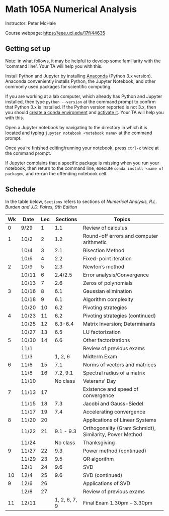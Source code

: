 # Math 105A Numerical Analysis 

Instructor: Peter McHale 

Course webpage: https://eee.uci.edu/17f/44635

## Getting set up 

<script src="https://gist.github.com/petermchale/f5a147e65cc210dd903813e181ff11f3.js"></script>

Note: in what follows, it may be helpful to develop some familiarity with the 'command line'. 
Your TA will help you with this. 

Install Python and Jupyter by installing 
[Anaconda](https://www.continuum.io/downloads) (Python 3.x version).
 Anaconda conveniently installs Python, the Jupyter Notebook, and other commonly used packages for scientific computing.

If you are working at a lab computer, which already has Python and Jupyter installed, then 
type `python --version` at the command prompt to confirm that Python 3.x is installed.
If the Python version reported is not 3.x, then you should [create a conda environment](https://conda.io/docs/user-guide/tasks/manage-environments.html#creating-an-environment-with-commands) and [activate it](https://conda.io/docs/user-guide/tasks/manage-environments.html#activating-an-environment).
Your TA will help you with this. 

Open a Jupyter notebook by navigating to the directory in which it is located 
and typing `jupyter notebook <notebook name>` at the 
command prompt. 

Once you’re finished editing/running your notebook, press `ctrl-c`
twice at the command prompt.

If Jupyter complains that a specific package is missing when you 
run your notebook, then return to the command line, execute 
`conda install <name of package>`, and re-run the offending notebook cell. 


## Schedule
In the table below, `Sections` refers to sections of *Numerical Analysis, R.L. Burden and J.D. Faires, 9th Edition*

|Wk|Date|Lec|Sections|Topics
|---|---|---|---|---
|0|9/29|1|1.1|Review of calculus
|1|10/2|2|1.2|Round-off errors and computer arithmetic
||10/4|3|2.1|Bisection Method
||10/6|4|2.2|Fixed-point iteration
|2|10/9|5|2.3|Newton’s method
||10/11|6|2.4/2.5|Error analysis/Convergence
||10/13|7|2.6|Zeros of polynomials
|3|10/16|8|6.1|Gaussian elimination
||10/18|9|6.1|Algorithm complexity
||10/20|10|6.2|Pivoting strategies
|4|10/23|11|6.2|Pivoting strategies (continued)
||10/25|12|6.3-6.4|Matrix Inversion; Determinants
||10/27|13|6.5|LU factorization
|5|10/30|14|6.6|Other factorizations
||11/1|||Review of previous exams
||11/3||1, 2, 6|Midterm Exam
|6|11/6|15|7.1|Norms of vectors and matrices
||11/8|16|7.2, 9.1|Spectral radius of a matrix
||11/10||No class|Veterans’ Day
|7|11/13|17||Existence and speed of convergence
||11/15|18|7.3|Jacobi and Gauss-Siedel
||11/17|19|7.4|Accelerating convergence
|8|11/20|20||Applications of Linear Systems
||11/22|21|9.1 - 9.3|Orthogonality (Gram Schmidt), Similarity, Power Method
||11/24||No class|Thanksgiving
|9|11/27|22|9.3|Power method (continued)
||11/29|23|9.5|QR algorithm
||12/1|24|9.6|SVD
|10|12/4|25|9.6|SVD (continued)
|9|12/6|26||Applications of SVD
||12/8|27||Review of previous exams
|11|12/11||1, 2, 6, 7, 9|Final Exam 1.30pm – 3.30pm

